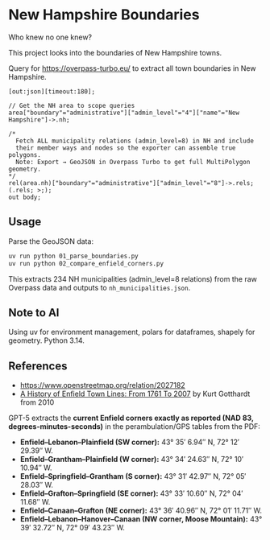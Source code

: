 # New Hampshire Boundaries

Who knew no one knew?

This project looks into the boundaries of New Hampshire towns.

Query for <https://overpass-turbo.eu/> to extract all town boundaries in New Hampshire.

```overpass
[out:json][timeout:180];

// Get the NH area to scope queries
area["boundary"="administrative"]["admin_level"="4"]["name"="New Hampshire"]->.nh;

/*
  Fetch ALL municipality relations (admin_level=8) in NH and include
  their member ways and nodes so the exporter can assemble true polygons.
  Note: Export → GeoJSON in Overpass Turbo to get full MultiPolygon geometry.
*/
rel(area.nh)["boundary"="administrative"]["admin_level"="8"]->.rels;
(.rels; >;);
out body;
```

## Usage

Parse the GeoJSON data:

```bash
uv run python 01_parse_boundaries.py
uv run python 02_compare_enfield_corners.py
```

This extracts 234 NH municipalities (admin_level=8 relations) from the raw Overpass data and outputs to `nh_municipalities.json`.

## Note to AI

Using uv for environment management, polars for dataframes, shapely for geometry. Python 3.14.


## References

- https://www.openstreetmap.org/relation/2027182
- [A History of Enfield Town Lines: From 1761 To 2007](https://www.enfieldnh.gov/media/7556) by Kurt Gotthardt from 2010

GPT-5 extracts the **current Enfield corners exactly as reported (NAD 83, degrees-minutes-seconds)** in the perambulation/GPS tables from the PDF:

* **Enfield–Lebanon–Plainfield (SW corner):** 43° 35′ 6.94″ N, 72° 12′ 29.39″ W.
* **Enfield–Grantham–Plainfield (W corner):** 43° 34′ 24.63″ N, 72° 10′ 10.94″ W.
* **Enfield–Springfield–Grantham (S corner):** 43° 31′ 42.97″ N, 72° 05′ 28.03″ W.
* **Enfield–Grafton–Springfield (SE corner):** 43° 33′ 10.60″ N, 72° 04′ 11.68″ W.
* **Enfield–Canaan–Grafton (NE corner):** 43° 36′ 40.96″ N, 72° 01′ 11.71″ W.
* **Enfield–Lebanon–Hanover–Canaan (NW corner, Moose Mountain):** 43° 39′ 32.72″ N, 72° 09′ 43.23″ W.
